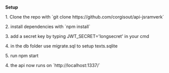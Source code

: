 <p><b> Setup</b></p>

<p>1. Clone the repo with `git clone https://github.com/corgisout/api-jsramverk`</p>
<p>2. install dependencies with  `npm install`</p>
<p>3. add a secret key by typing JWT_SECRET='longsecret' in your cmd</p>
<p>4. in the db folder use migrate.sql to setup texts.sqlite</p>
<p>5. run npm start</p>
<p>4. the api now runs on `http://localhost:1337/`</p>
